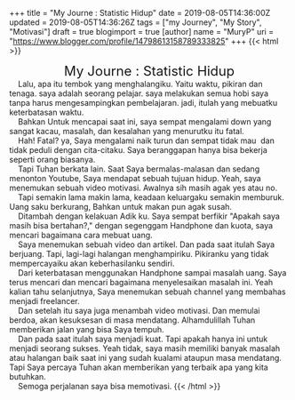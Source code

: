 +++
title = "My Journe : Statistic Hidup"
date = 2019-08-05T14:36:00Z
updated = 2019-08-05T14:36:26Z
tags = ["my Journey", "My Story", "Motivasi"]
draft = true
blogimport = true 
[author]
	name = "MuryP"
	uri = "https://www.blogger.com/profile/14798613158789333825"
+++
 {{< html >}} 

<div style="text-align: center;"><span style="font-size: x-large;">My Journe : Statistic Hidup</span></div>&nbsp; &nbsp; Lalu, apa itu tembok yang menghalangiku. Yaitu waktu, pikiran dan tenaga. saya adalah seorang pelajar. saya melakukan semua hobi saya tanpa harus mengesampingkan pembelajaran. jadi, itulah yang mebuatku keterbatasan waktu.<br />&nbsp; &nbsp; Bahkan Untuk mencapai saat ini, saya sempat mengalami down yang sangat kacau, masalah, dan kesalahan yang menurutku itu fatal.<br />&nbsp; &nbsp; Hah! Fatal? ya, Saya mengalami naik turun dan sempat tidak mau&nbsp; dan tidak peduli dengan cita-citaku. Saya beranggapan hanya bisa bekerja seperti orang biasanya.<br />&nbsp; &nbsp; Tapi Tuhan berkata lain. Saat Saya bermalas-malasan dan sedang menonton Youtube, Saya mendapat sebuah tujuan hidup. Yeah, saya menemukan sebuah video motivasi. Awalnya sih masih agak yes atau no.<br />&nbsp; &nbsp; Tapi semakin lama makin lama, keadaan keluargaku semakin memburuk. Uang saku berkurang, Bahkan untuk makan pun agak susah.<br />&nbsp; &nbsp; Ditambah dengan kelakuan Adik ku. Saya sempat berfikir "Apakah saya masih bisa bertahan?," dengan segenggam Handphone dan kuota, saya mencari bagaimana cara mebuat uang.<br />&nbsp; &nbsp; Saya menemukan sebuah video dan artikel. Dan pada saat itulah Saya berjuang. Tapi, lagi-lagi halangan menghampiriku. Pikiranku yang tidak mempercayaiku akan keberhasilanku sendiri.<br />&nbsp; &nbsp; Dari keterbatasan menggunakan Handphone sampai masalah uang. Saya terus mencari dan mencari bagaimana menyelesaikan masalah ini. Yeah kalian tahu selanjutnya, Saya menemukan sebuah channel yang membahas menjadi freelancer.<br />&nbsp; &nbsp; Dan setelah itu saya juga menambah video motivasi. Dan memulai berdoa, akan kesuksesan di masa mendatang. Alhamdulillah Tuhan memberikan jalan yang bisa Saya tempuh.<br />&nbsp; &nbsp; Dan pada saat itulah saya menjadi kuat. Tapi apakah hanya ini untuk menjadi seorang sukses. Yeah tidak, saya masih memiliki banyak masalah atau halangan baik saat ini yang sudah kualami ataupun masa mendatang. Tapi Saya percaya Tuhan akan memberikan yang terbaik apa yang kita butuhkan.<br />&nbsp; &nbsp; Semoga perjalanan saya bisa memotivasi.
{{< /html >}}
